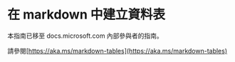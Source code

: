 # <a name="create-tables-in-markdown"></a>在 markdown 中建立資料表

本指南已移至 docs.microsoft.com 內部參與者的指南。

請參閱[https://aka.ms/markdown-tables](https://aka.ms/markdown-tables)
